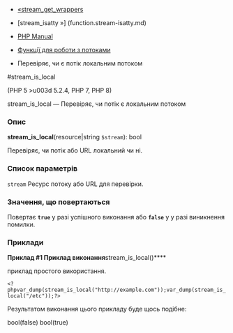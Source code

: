 - [«stream_get_wrappers](function.stream-get-wrappers.md)
- [stream_isatty »] (function.stream-isatty.md)

- [PHP Manual](index.md)
- [Функції для роботи з потоками](ref.stream.md)
- Перевіряє, чи є потік локальним потоком

#stream_is_local

(PHP 5 \>u003d 5.2.4, PHP 7, PHP 8)

stream_is_local — Перевіряє, чи потік є локальним потоком

### Опис

**stream_is_local**(resource\|string `$stream`): bool

Перевіряє, чи потік або URL локальний чи ні.

### Список параметрів

`stream`
Ресурс потоку або URL для перевірки.

### Значення, що повертаються

Повертає **`true`** у разі успішного виконання або **`false`** у
у разі виникнення помилки.

### Приклади

**Приклад #1 Приклад виконання**stream_is_local()****

приклад простого використання.

` <?phpvar_dump(stream_is_local("http://example.com"));var_dump(stream_is_local("/etc"));?> `

Результатом виконання цього прикладу буде щось подібне:

bool(false)
bool(true)
